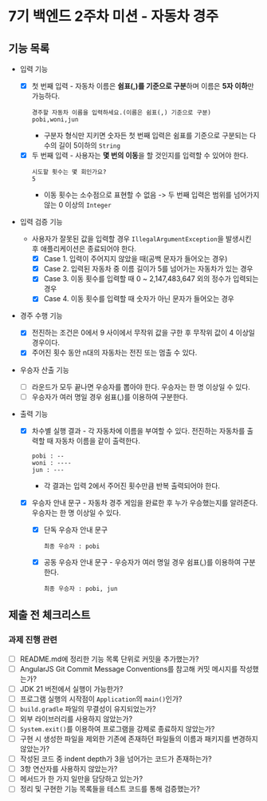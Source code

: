 # 7기 백엔드 2주차 미션 - 자동차 경주

## 기능 목록

- 입력 기능
  - [x] 첫 번째 입력 - 자동차 이름은 **쉼표(,)를 기준으로 구분**하며 이름은 **5자 이하**만 가능하다.
    ```text
    경주할 자동차 이름을 입력하세요.(이름은 쉼표(,) 기준으로 구분)
    pobi,woni,jun
    ```
    - 구분자 형식만 지키면 숫자든 첫 번째 입력은 쉼표를 기준으로 구분되는 다수의 길이 5이하의 `String`
  - [x] 두 번째 입력 - 사용자는 **몇 번의 이동**을 할 것인지를 입력할 수 있어야 한다.
    ```text
    시도할 횟수는 몇 회인가요?
    5
    ```
    - 이동 횟수는 소수점으로 표현할 수 없음 -> 두 번째 입력은 범위를 넘어가지 않는 0 이상의 `Integer`
  
- 입력 검증 기능
  - 사용자가 잘못된 값을 입력할 경우 `IllegalArgumentException`을 발생시킨 후 애플리케이션은 종료되어야 한다.
    - [x] Case 1. 입력이 주어지지 않았을 때(공백 문자가 들어오는 경우)
    - [x] Case 2. 입력된 자동차 중 이름 길이가 5를 넘어가는 자동차가 있는 경우
    - [x] Case 3. 이동 횟수를 입력할 때 0 ~ 2,147,483,647 외의 정수가 입력되는 경우
    - [x] Case 4. 이동 횟수를 입력할 때 숫자가 아닌 문자가 들어오는 경우
  
- 경주 수행 기능
    - [x] 전진하는 조건은 0에서 9 사이에서 무작위 값을 구한 후 무작위 값이 4 이상일 경우이다.
    - [x] 주어진 횟수 동안 n대의 자동차는 전진 또는 멈출 수 있다.
    
- 우승자 산출 기능
    
    - [ ] 라운드가 모두 끝나면 우승자를 뽑아야 한다. 우승자는 한 명 이상일 수 있다.
    - [ ] 우승자가 여러 명일 경우 쉼표(,)를 이용하여 구분한다.
    
- 출력 기능
  - [x] 차수별 실행 결과 - 각 자동차에 이름을 부여할 수 있다. 전진하는 자동차를 출력할 때 자동차 이름을 같이 출력한다.
    ```text
    pobi : --
    woni : ----
    jun : ---
    ```
    - 각 결과는 입력 2에서 주어진 횟수만큼 반복 출력되어야 한다.
    
  - [x] 우승자 안내 문구 - 자동차 경주 게임을 완료한 후 누가 우승했는지를 알려준다. 우승자는 한 명 이상일 수 있다.
    - [x] 단독 우승자 안내 문구
    
      ```
      최종 우승자 : pobi
      ```
      
    - [x] 공동 우승자 안내 문구 - 우승자가 여러 명일 경우 쉼표(,)를 이용하여 구분한다.
    
    	```text
    	최종 우승자 : pobi, jun
    	```

## 제출 전 체크리스트

### 과제 진행 관련

- [ ] README.md에 정리한 기능 목록 단위로 커밋을 추가했는가?
- [ ] AngularJS Git Commit Message Conventions를 참고해 커밋 메시지를 작성했는가?
- [ ] JDK 21 버전에서 실행이 가능한가?
- [ ] 프로그램 실행의 시작점이 `Application`의 `main()`인가?
- [ ] `build.gradle` 파일의 무결성이 유지되었는가?
- [ ] 외부 라이브러리를 사용하지 않았는가?
- [ ] `System.exit()`를 이용하여 프로그램을 강제로 종료하지 않았는가?
- [ ] 구현 시 생성한 파일을 제외한 기존에 존재하던 파일들의 이름과 패키지를 변경하지 않았는가?
- [ ] 작성된 코드 중 indent depth가 3을 넘어가는 코드가 존재하는가?
- [ ] 3항 연산자를 사용하지 않았는가?
- [ ] 메서드가 한 가지 일만을 담당하고 있는가?
- [ ] 정리 및 구현한 기능 목록들을 테스트 코드를 통해 검증했는가?